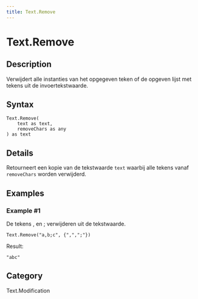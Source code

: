 ```yaml
---
title: Text.Remove
---
```


# Text.Remove


## Description

Verwijdert alle instanties van het opgegeven teken of de opgeven lijst met tekens uit de invoertekstwaarde.


## Syntax

```powerquery
Text.Remove(
    text as text,
    removeChars as any
) as text
```


## Details

Retourneert een kopie van de tekstwaarde <code>text</code> waarbij alle tekens vanaf <code>removeChars</code> worden verwijderd.  


## Examples

### Example #1 
De tekens , en ; verwijderen uit de tekstwaarde.
```powerquery
Text.Remove("a,b;c", {",",";"})
```

Result: 
```powerquery
"abc"
```




## Category
Text.Modification
